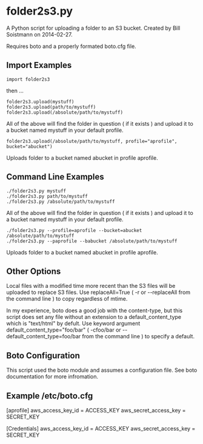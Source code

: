 folder2s3.py
============
A Python script for uploading a folder to an S3 bucket.
Created by Bill Soistmann on 2014-02-27.

Requires boto and a properly formated boto.cfg file.

Import Examples
---------------

    import folder2s3

then ...

    folder2s3.upload(mystuff)
    folder2s3.upload(path/to/mystuff)
    folder2s3.upload(/absolute/path/to/mystuff)

All of the above will find the folder in question ( if it exists ) and upload it to a bucket named mystuff in your default profile.

    folder2s3.upload(/absolute/path/to/mystuff, profile="aprofile", bucket="abucket")

Uploads folder to a bucket named abucket in profile aprofile.


Command Line Examples
---------------------
    ./folder2s3.py mystuff
    ./folder2s3.py path/to/mystuff
    ./folder2s3.py /absolute/path/to/mystuff

All of the above will find the folder in question ( if it exists ) and upload it to a bucket named mystuff in your default profile.

    ./folder2s3.py --profile=aprofile --bucket=abucket /absolute/path/to/mystuff 
    ./folder2s3.py --paprofile --babucket /absolute/path/to/mystuff

Uploads folder to a bucket named abucket in profile aprofile.

Other Options
-------------
Local files with a modified time more recent than the S3 files will be uploaded to replace S3 files. Use replaceAll=True ( -r or --replaceAll from the command line ) to copy regardless of mtime.

In my experience, boto does a good job with the content-type, but this script does set any file without an extension to a default_content_type which is "text/html" by defult. Use keyword argument default_content_type="foo/bar" ( -cfoo/bar or --default_content_type=foo/bar from the command line ) to specify a default.

Boto Configuration
------------------
This script used the boto module and assumes a configuration file. See boto
documentation for more infromation.

Example /etc/boto.cfg
----------------------
[aprofile]
aws_access_key_id = ACCESS_KEY
aws_secret_access_key = SECRET_KEY


[Credentials]
aws_access_key_id = ACCESS_KEY
aws_secret_access_key = SECRET_KEY




